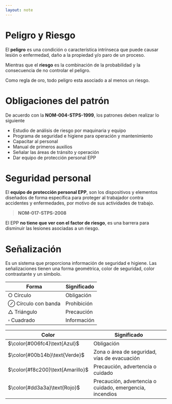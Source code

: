 ```yaml
---
layout: note
---
```


# Peligro y Riesgo
El **peligro** es una condición o característica intrínseca que puede causar lesión o enfermedad, daño a la propiedad y/o paro de un proceso.

Mientras que el **riesgo** es la combinación de la probabilidad y la consecuencia de no controlar el peligro.

Como regla de oro, todo peligro esta asociado a al menos un riesgo.

# Obligaciones del patrón
De acuerdo con la **NOM-004-STPS-1999**, los patrones deben realizar lo siguiente

* Estudio de análisis de riesgo por maquinaria y equipo
* Programa de seguridad e higiene para operación y mantenimiento
* Capacitar al personal
* Manual de primeros auxilios
* Señalar las áreas de tránsito y operación
* Dar equipo de protección personal EPP

# Seguridad personal
El **equipo de protección personal EPP**, son los dispositivos y elementos diseñados de forma específica para proteger al trabajador contra accidentes y enfermedades, por motivo de sus actividades de trabajo.

> **NOM-017-STPS-2008**

El EPP **no tiene que ver con el factor de riesgo**, es una barrera para disminuir las lesiones asociadas a un riesgo.

# Señalización
Es un sistema que proporciona información de seguridad e higiene. Las señalizaciones tienen una forma geométrica, color de seguridad, color contrastante y un símbolo.

| Forma                                | Significado |
| -                                    | -           |
| $\bigcirc$ $\text{Círculo}$          | Obligación  |
| $\oslash$ $\text{Círculo con banda}$ | Prohibición |
| $\triangle$ $\text{Triángulo}$       | Precaución  |
| $\square$ $\text{Cuadrado}$          | Información |

| Color                            | Significado                                              |
| -                                | -                                                        |
| $\color{#006fc4}\text{Azul}$     | Obligación                                               |
| $\color{#00b14b}\text{Verde}$    | Zona o área de seguridad, vías de evacuación             |
| $\color{#f8c200}\text{Amarillo}$ | Precaución, advertencia o cuidado                        |
| $\color{#dd3a3a}\text{Rojo}$     | Precaución, advertencia o cuidado, emergencia, incendios |
